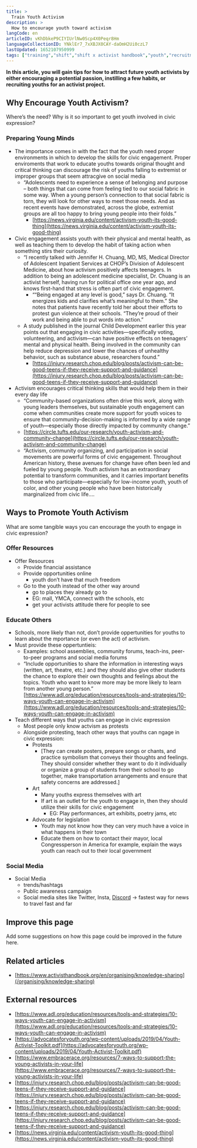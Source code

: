 ```yaml
---
title: >
  Train Youth Activism
description: >
  How to encourage youth toward activism
langCode: en
articleID: vKhDbkeP9CIYIUrlNw0Scp4X0Peqr8Hm
languageCollectionID: YNklEr7_7xXBJX0CAY-daOmH2Ui0czL7
lastUpdated: 1652107950999
tags: ["training","shift","shift x activist handbook","youth","recruitment","engagement"]
---
```


**In this article, you will gain tips for how to attract future youth activists by either encouraging a potential passion, instilling a few habits, or recruiting youths for an activist project.**

## Why Encourage Youth Activism?

Where’s the need? Why is it so important to get youth involved in civic expression?

### **Preparing Young Minds**

-   The importance comes in with the fact that the youth need proper environments in which to develop the skills for civic engagement. Proper enviroments that work to educate youths towards original thought and critical thinking can discourage the risk of youths falling to extremist or improper groups that seem attracgive on social media
    -   “Adolescents need to experience a sense of belonging and purpose – both things that can come from feeling tied to our social fabric in some way. When a young person’s connection to that social fabric is torn, they will look for other ways to meet those needs. And as recent events have demonstrated, across the globe, extremist groups are all too happy to bring young people into their folds.”
        -   [https://news.virginia.edu/content/activism-youth-its-good-thing](https://news.virginia.edu/content/activism-youth-its-good-thing)
-   Civic engagement assists youth with their physical and mental health, as well as teaching them to develop the habit of taking action when something stirs their curiosity.
    -   “I recently talked with Jennifer H. Chuang, MD, MS, Medical Director of Adolescent Inpatient Services at CHOP’s Division of Adolescent Medicine, about how activism positively affects teenagers. In addition to being an adolescent medicine specialist, Dr. Chuang is an activist herself, having run for political office one year ago, and knows first-hand that stress is often part of civic engagement.
        -   ““Being engaged at any level is good,” says Dr. Chuang. “It energizes kids and clarifies what’s meaningful to them.” She notes that patients have recently told her about their efforts to protest gun violence at their schools. “They’re proud of their work and being able to put words into action.”
    -   A study published in the journal Child Development earlier this year points out that engaging in civic activities—specifically voting, volunteering, and activism—can have positive effects on teenagers’ mental and physical health. Being involved in the community can help reduce depression and lower the chances of unhealthy behavior, such as substance abuse, researchers found.”
        -   [https://injury.research.chop.edu/blog/posts/activism-can-be-good-teens-if-they-receive-support-and-guidance](https://injury.research.chop.edu/blog/posts/activism-can-be-good-teens-if-they-receive-support-and-guidance)
-   Activism encourages critical thinking skills that would help them in their every day life
    -   “Community-based organizations often drive this work, along with young leaders themselves, but sustainable youth engagement can come when communities create more support for youth voices to ensure that community-decision-making is informed by a wide range of youth—especially those directly impacted by community change.”
    -   [https://circle.tufts.edu/our-research/youth-activism-and-community-change](https://circle.tufts.edu/our-research/youth-activism-and-community-change)
    -   “Activism, community organizing, and participation in social movements are powerful forms of civic engagement. Throughout American history, these avenues for change have often been led and fueled by young people. Youth activism has an extraordinary potential to transform communities, and it carries important benefits to those who participate—especially for low-income youth, youth of color, and other young people who have been historically marginalized from civic life….

## Ways to Promote Youth Activism

What are some tangible ways you can encourage the youth to engage in civic expression?

### **Offer Resources**

-   Offer Resources
    -   Provide financial assistance
    -   Provide opportunities online
        -   youth don’t have that much freedom
    -   Go to the youth instead of the other way around
        -   go to places they already go to
        -   EG: mall, YMCA, connect with the schools, etc
        -   get your activists attitude there for people to see

### **Educate Others**

-   Schools, more likely than not, don’t provide oppertunities for youths to learn about the mportance (or even the act) of activism.
-   Must provide these oppertuntieis:
    -   Examples: school assemblies, community forums, teach-ins, peer-to-peer programs and social media forums
    -   “Include opportunities to share the information in interesting ways (written, art, theatre, etc.) and they should also give other students the chance to explore their own thoughts and feelings about the topics. Youth who want to know more may be more likely to learn from another young person.” [https://www.adl.org/education/resources/tools-and-strategies/10-ways-youth-can-engage-in-activism](https://www.adl.org/education/resources/tools-and-strategies/10-ways-youth-can-engage-in-activism)
-   Teach different ways that youths can engage in civic expression
    -   Most people only know actvism as protests
    -   Alongside protesting, teach other ways that youths can ngage in civic expression:
        -   Protests
            -   \[They can create posters, prepare songs or chants, and practice symbolism that conveys their thoughts and feelings. They should consider whether they want to do it individually or organize a group of students from their school to go together, make transportation arrangements and ensure that safety concerns are addressed.\]
        -   Art
            -   Many youths express themselves with art
            -   If art is an outlet for the youth to engage in, then they should utilize their skills for civic engagement
                -   EG: Play performances, art exhibits, poetry jams, etc
        -   Advocate for legislation
            -   Youth may not know how they can very much have a voice in what happens in their town
            -   Educate them on how to contact their mayor, local Congressperson in America for example, explain the ways youth can reach out to their local government

### **Social Media**

-   Social Media
    -   trends/hashtags
    -   Public awareness campaign
    -   Social media sites like Twitter, Insta, [Discord](/organising/outreach-mobilisation/online-outreach) → fastest way for news to travel fast and far

## Improve this page

Add some suggestions on how this page could be improved in the future here.

## Related articles

-   [https://www.activisthandbook.org/en/organising/knowledge-sharing](/organising/knowledge-sharing)

## External resources

-   [https://www.adl.org/education/resources/tools-and-strategies/10-ways-youth-can-engage-in-activism](https://www.adl.org/education/resources/tools-and-strategies/10-ways-youth-can-engage-in-activism)
-   [https://advocatesforyouth.org/wp-content/uploads/2019/04/Youth-Activist-Toolkit.pdf](https://advocatesforyouth.org/wp-content/uploads/2019/04/Youth-Activist-Toolkit.pdf)
-   [https://www.embracerace.org/resources/7-ways-to-support-the-young-activists-in-your-life](https://www.embracerace.org/resources/7-ways-to-support-the-young-activists-in-your-life)
-   [https://injury.research.chop.edu/blog/posts/activism-can-be-good-teens-if-they-receive-support-and-guidance](https://injury.research.chop.edu/blog/posts/activism-can-be-good-teens-if-they-receive-support-and-guidance)
-   [https://injury.research.chop.edu/blog/posts/activism-can-be-good-teens-if-they-receive-support-and-guidance](https://injury.research.chop.edu/blog/posts/activism-can-be-good-teens-if-they-receive-support-and-guidance)
-   [https://news.virginia.edu/content/activism-youth-its-good-thing](https://news.virginia.edu/content/activism-youth-its-good-thing)